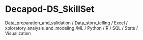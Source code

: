 # Decapod-DS_SkillSet
Data_preparation_and_validation / Data_story_telling / Excel / xploratory_analysis_and_modeling /ML /  Python / R / SQL / Stats  / Visualization

